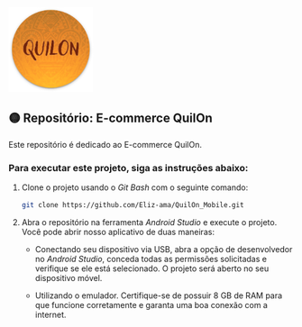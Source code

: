 <img src="img/quilon.png" width="150" height="150">

## 🟡 Repositório: E-commerce QuilOn


Este repositório é dedicado ao E-commerce QuilOn.


### Para executar este projeto, siga as instruções abaixo:


1. Clone o projeto usando o *Git Bash* com o seguinte comando:

    ```bash
    git clone https://github.com/Eliz-ama/QuilOn_Mobile.git
    ```


2. Abra o repositório na ferramenta *Android Studio* e execute o projeto. Você pode abrir nosso aplicativo de duas maneiras:

    - Conectando seu dispositivo via USB, abra a opção de desenvolvedor no *Android Studio*, conceda todas as permissões solicitadas e verifique se ele está selecionado. O projeto será aberto no seu dispositivo móvel.


    - Utilizando o emulador. Certifique-se de possuir 8 GB de RAM para que funcione corretamente e garanta uma boa conexão com a internet.
